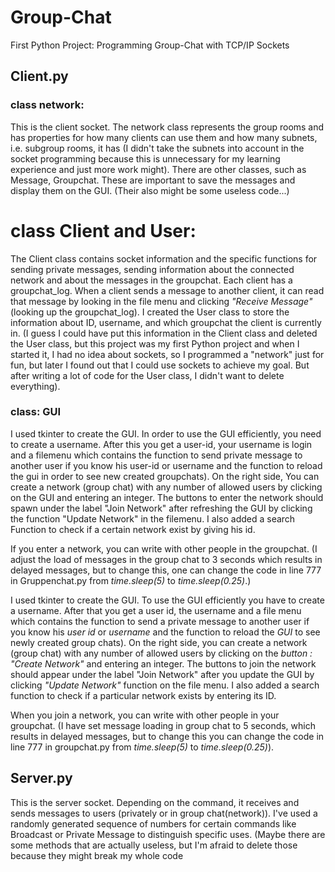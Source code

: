 # Group-Chat
First Python Project: Programming Group-Chat with TCP/IP Sockets

## Client.py

### class network:
This is the client socket. The network class represents the group rooms and has properties for how many clients can use them and how many subnets, i.e. subgroup rooms, it has (I didn't take the subnets into account in the socket programming because this is unnecessary for my learning experience and just more work might). There are other classes, such as Message, Groupchat. These are important to save the messages and display them on the GUI. (Their also might be some useless code...)

# class Client and User:

The Client class contains socket information and the specific functions for sending private messages, sending information about the connected network and about the messages in the groupchat. Each client has a groupchat_log. When a client sends a message to another client, it can read that message by looking in the file menu and clicking _"Receive Message"_ (looking up the groupchat_log). I created the User class to store the information about ID, username, and which groupchat the client is currently in.
(I guess I could have put this information in the Client class and deleted the User class, but this project was my first Python project and when I started it, I had no idea about sockets, so I programmed a "network" just for fun, but later I found out that I could use sockets to achieve my goal. But after writing a lot of code for the User class, I didn't want to delete everything).


### class: GUI

I used tkinter to create the GUI. 
In order to use the GUI efficiently, you need to create a username. After this you get a user-id, your username is login and a filemenu which contains the function to send private message to another user if you know his user-id or username and the function to reload the gui in order to see new created groupchats).
On the right side, You can create a network (group chat) with any number of allowed users by clicking on the GUI and entering an integer.
The buttons to enter the network should spawn under the label "Join Network" after refreshing the GUI by clicking the function "Update Network" in the filemenu.
I also added a search Function to check if a certain network exist by giving his id.

If you enter a network, you can write with other people in the groupchat. (I adjust the load of messages in the group chat to 3 seconds which results in delayed messages, but to change this, one can change the code in line 777 in Gruppenchat.py from _time.sleep(5)_ to _time.sleep(0.25)_.)

I used tkinter to create the GUI. 
To use the GUI efficiently you have to create a username. After that you get a user id, the username and a file menu which contains the function to send a private message to another user if you know his _user id_ or _username_ and the function to reload the _GUI_ to see newly created group chats).
On the right side, you can create a network (group chat) with any number of allowed users by clicking on the _button : "Create Network"_ and entering an integer.
The buttons to join the network should appear under the label "Join Network" after you update the GUI by clicking  _"Update Network"_ function on the file menu.
I also added a search function to check if a particular network exists by entering its ID.

When you join a network, you can write with other people in your groupchat. (I have set message loading in group chat to 5 seconds, which results in delayed messages, but to change this you can change the code in line 777 in groupchat.py from _time.sleep(5)_ to _time.sleep(0.25)_).

## Server.py

This is the server socket. Depending on the command, it receives and sends messages to users (privately or in group chat(network)). I've used a randomly generated sequence of numbers for certain commands like Broadcast or Private Message to distinguish specific uses. (Maybe there are some methods that are actually useless, but I'm afraid to delete those because they might break my whole code


